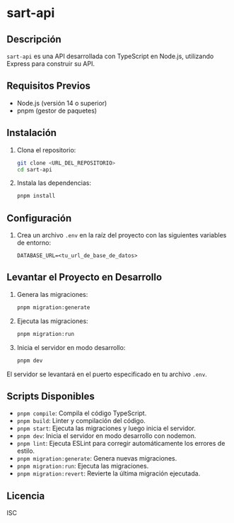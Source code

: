# sart-api

## Descripción

`sart-api` es una API desarrollada con TypeScript en Node.js, utilizando Express para construir su API.

## Requisitos Previos

- Node.js (versión 14 o superior)
- pnpm (gestor de paquetes)

## Instalación

1. Clona el repositorio:

   ```sh
   git clone <URL_DEL_REPOSITORIO>
   cd sart-api
   ```

2. Instala las dependencias:
   ```sh
   pnpm install
   ```

## Configuración

1. Crea un archivo `.env` en la raíz del proyecto con las siguientes variables de entorno:
   ```env
   DATABASE_URL=<tu_url_de_base_de_datos>
   ```

## Levantar el Proyecto en Desarrollo

1. Genera las migraciones:

   ```sh
   pnpm migration:generate
   ```

2. Ejecuta las migraciones:

   ```sh
   pnpm migration:run
   ```

3. Inicia el servidor en modo desarrollo:
   ```sh
   pnpm dev
   ```

El servidor se levantará en el puerto especificado en tu archivo `.env`.

## Scripts Disponibles

- `pnpm compile`: Compila el código TypeScript.
- `pnpm build`: Linter y compilación del código.
- `pnpm start`: Ejecuta las migraciones y luego inicia el servidor.
- `pnpm dev`: Inicia el servidor en modo desarrollo con nodemon.
- `pnpm lint`: Ejecuta ESLint para corregir automáticamente los errores de estilo.
- `pnpm migration:generate`: Genera nuevas migraciones.
- `pnpm migration:run`: Ejecuta las migraciones.
- `pnpm migration:revert`: Revierte la última migración ejecutada.

## Licencia

ISC
